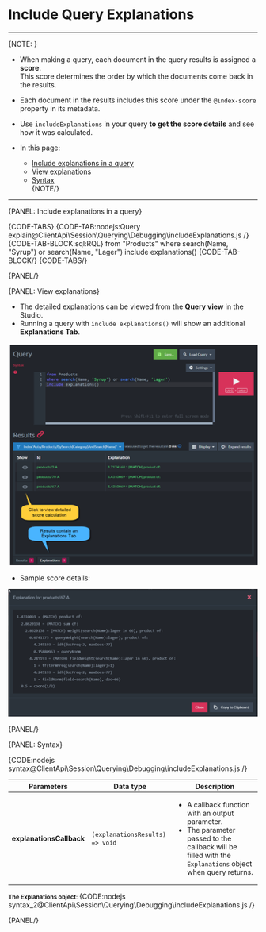 # Include Query Explanations

---

{NOTE: }

* When making a query, each document in the query results is assigned a __score__.  
  This score determines the order by which the documents come back in the results.

* Each document in the results includes this score under the `@index-score` property in its metadata.

* Use `includeExplanations` in your query __to get the score details__ and see how it was calculated.  

* In this page:
    * [Include explanations in a query](../../../../client-api/session/querying/debugging/include-explanations#include-explanations-in-a-query)  
    * [View explanations](../../../../client-api/session/querying/debugging/include-explanations#view-explanations)  
    * [Syntax](../../../../client-api/session/querying/debugging/include-explanations#syntax)  
{NOTE/}

---

{PANEL: Include explanations in a query}

{CODE-TABS}
{CODE-TAB:nodejs:Query explain@ClientApi\Session\Querying\Debugging\includeExplanations.js /}
{CODE-TAB-BLOCK:sql:RQL}
from "Products"
where search(Name, "Syrup") or search(Name, "Lager")
include explanations()
{CODE-TAB-BLOCK/}
{CODE-TABS/}

{PANEL/}

{PANEL: View explanations}

* The detailed explanations can be viewed from the __Query view__ in the Studio.  
* Running a query with `include explanations()` will show an additional __Explanations Tab__.

![Figure 1. Explanations in the Studio](images/include-explanations-1.png "Include explanations")

* Sample score details:

![Figure 2. View explanations](images/include-explanations-2.png "View explanation")

{PANEL/}

{PANEL: Syntax}

{CODE:nodejs syntax@ClientApi\Session\Querying\Debugging\includeExplanations.js /}

| Parameters | Data type | Description |
| - | - | - |
| __explanationsCallback__ | `(explanationsResults) => void` | <ul><li>A callback function with an output parameter.</li><li>The parameter passed to the callback will be filled with the `Explanations` object when query returns.</li></ul> |

<small> __The Explanations object__: </small>
{CODE:nodejs syntax_2@ClientApi\Session\Querying\Debugging\includeExplanations.js /}

{PANEL/}
